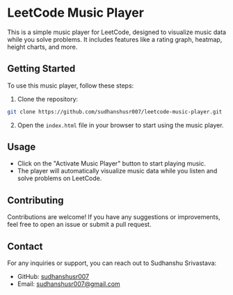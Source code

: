 # LeetCode Music Player

This is a simple music player for LeetCode, designed to visualize music data while you solve problems. It includes features like a rating graph, heatmap, height charts, and more.

## Getting Started

To use this music player, follow these steps:

1. Clone the repository:

```bash
git clone https://github.com/sudhanshusr007/leetcode-music-player.git
```

2. Open the `index.html` file in your browser to start using the music player.

## Usage

- Click on the "Activate Music Player" button to start playing music.
- The player will automatically visualize music data while you listen and solve problems on LeetCode.

## Contributing

Contributions are welcome! If you have any suggestions or improvements, feel free to open an issue or submit a pull request.

## Contact

For any inquiries or support, you can reach out to Sudhanshu Srivastava:

- GitHub: [sudhanshusr007](https://github.com/sudhanshusr007)
- Email: sudhanshusr007@gmail.com

